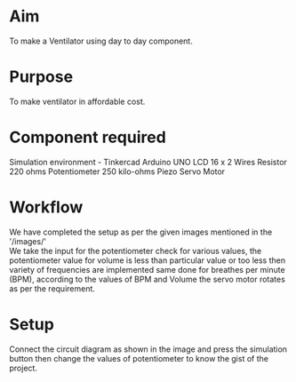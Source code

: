 # Aim
To make a Ventilator using day to day component.
<br>

# Purpose
To make ventilator in affordable cost.
<br>

# Component required
Simulation environment - Tinkercad
Arduino UNO
LCD 16 x 2 
Wires
Resistor 220 ohms 
Potentiometer 250 kilo-ohms
Piezo
Servo Motor
<br>


# Workflow
We have completed the setup as per the given images mentioned in the '/images/'<br>
We take the input for the potentiometer check for various values, the potentiometer value for volume is less than particular value or too less then variety of frequencies are implemented same done for breathes per minute (BPM), according to the values of BPM and Volume the servo motor rotates as per the requirement.
<br>

# Setup 
Connect the circuit diagram as shown in the image and press the simulation button then change the values of potentiometer to know the gist of the project.
